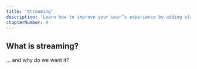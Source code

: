 ```yaml
---
title: 'Streaming'
description: 'Learn how to improve your user’s experience by adding streaming'
chapterNumber: 9
---
```


## What is streaming?

... and why do we want it?
